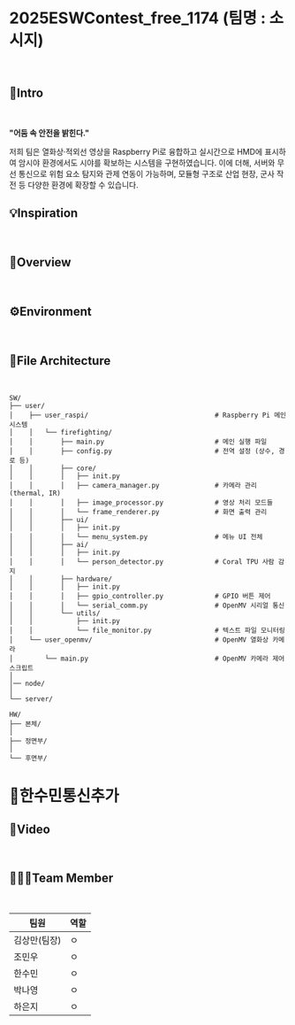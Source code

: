# 2025ESWContest_free_1174 (팀명 : 소시지)
<br>

## 🚀Intro
<br>

**"어둠 속 안전을 밝힌다."**

저희 팀은 열화상·적외선 영상을 Raspberry Pi로 융합하고 실시간으로 HMD에 표시하여 암시야 환경에서도 시야를 확보하는 시스템을 구현하였습니다.
이에 더해, 서버와 무선 통신으로 위험 요소 탐지와 관제 연동이 가능하며, 모듈형 구조로 산업 현장, 군사 작전 등 다양한 환경에 확장할 수 있습니다.


## 💡Inspiration
<br>

## 📝Overview
<br>

## ⚙️Environment
<br>

## 📂File Architecture
<br>

    SW/
    ├── user/
    │    ├── user_raspi/                                # Raspberry Pi 메인 시스템
    │    │   └── firefighting/
    │    │       ├── main.py                            # 메인 실행 파일
    │    │       ├── config.py                          # 전역 설정 (상수, 경로 등)
    │    │       ├── core/
    │    │       │   ├── init.py
    │    │       │   ├── camera_manager.py              # 카메라 관리 (thermal, IR)
    │    │       │   ├── image_processor.py             # 영상 처리 모드들
    │    │       │   └── frame_renderer.py              # 화면 출력 관리
    │    │       ├── ui/
    │    │       │   ├── init.py
    │    │       │   └── menu_system.py                 # 메뉴 UI 전체
    │    │       ├── ai/
    │    │       │   ├── init.py
    │    │       │   └── person_detector.py             # Coral TPU 사람 감지
    │    │       ├── hardware/
    │    │       │   ├── init.py
    │    │       │   ├── gpio_controller.py             # GPIO 버튼 제어
    │    │       │   └── serial_comm.py                 # OpenMV 시리얼 통신
    │    │       └── utils/
    │    │           ├── init.py
    │    │           └── file_monitor.py                # 텍스트 파일 모니터링
    │    └── user_openmv/                               # OpenMV 열화상 카메라
    │        └── main.py                                # OpenMV 카메라 제어 스크립트
    │    
    │── node/
    │   
    └── server/
    
    HW/
    ├── 본체/
    │    
    ├── 정면부/
    │   
    └── 후면부/
    

# 📡한수민통신추가



## 🎥Video
<br>

## 🧑‍🤝‍🧑Team Member

<br>

| 팀원 | 역할 |
|----------|----------|
| 김상만(팀장)  | ㅇ  |
| 조민우   | ㅇ |
| 한수민 | ㅇ |
| 박나영 | ㅇ | 
| 하은지 | ㅇ | 
